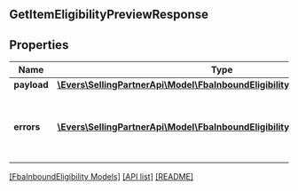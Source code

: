 ## GetItemEligibilityPreviewResponse

## Properties

Name | Type | Description | Notes
------------ | ------------- | ------------- | -------------
**payload** | [**\Evers\SellingPartnerApi\Model\FbaInboundEligibility\ItemEligibilityPreview**](ItemEligibilityPreview.md) |  | [optional]
**errors** | [**\Evers\SellingPartnerApi\Model\FbaInboundEligibility\Error[]**](Error.md) | A list of error responses returned when a request is unsuccessful. | [optional]

[[FbaInboundEligibility Models]](../) [[API list]](../../Api) [[README]](../../../README.md)
